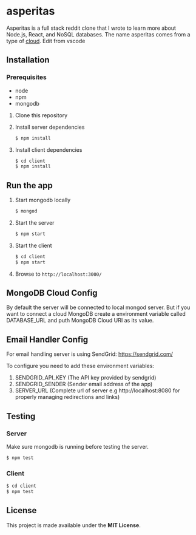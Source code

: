 # asperitas

Asperitas is a full stack reddit clone that I wrote to learn more about Node.js, React, and NoSQL databases. The name asperitas comes from a type of [cloud](https://en.wikipedia.org/wiki/Asperitas_(cloud)). Edit from vscode

## Installation

### Prerequisites

* node
* npm
* mongodb

1. Clone this repository

2. Install server dependencies
    ```bash
    $ npm install
    ```
3. Install client dependencies
    ```bash
    $ cd client
    $ npm install
    ```

## Run the app

1. Start mongodb locally
    ```bash
    $ mongod
    ```
2. Start the server
    ```bash
    $ npm start
    ```
3. Start the client
    ```bash
    $ cd client
    $ npm start
    ```
4. Browse to `http://localhost:3000/`

## MongoDB Cloud Config
By default the server will be connected to local mongod server. But if you want to connect a cloud MongoDB create a environment variable called DATABASE_URL and puth MongoDB Cloud URI as its value.

## Email Handler Config
For email handling server is using SendGrid:
https://sendgrid.com/

To configure you need to add these environment variables: 
1. SENDGRID_API_KEY (The API key provided by sendgrid)
2. SENDGRID_SENDER (Sender email address of the app)
3. SERVER_URL (Complete url of server e.g http://localhost:8080 for properly managing redirections and links)


## Testing

### Server
Make sure mongodb is running before testing the server.
```bash
$ npm test
```

### Client
```bash
$ cd client
$ npm test
```

## License

This project is made available under the **MIT License**.
